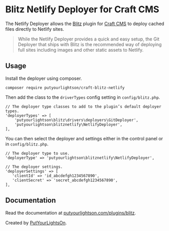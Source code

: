 # Blitz Netlify Deployer for Craft CMS

The Netlify Deployer allows the [Blitz](https://putyourlightson.com/plugins/blitz) plugin for [Craft CMS](https://craftcms.com/) to deploy cached files directly to Netlify sites.

> While the Netlify Deployer provides a quick and easy setup, the Git Deployer that ships with Blitz is the recommended way of deploying full sites including images and other static assets to Netlify.

## Usage

Install the deployer using composer.

```
composer require putyourlightson/craft-blitz-netlify
```

Then add the class to the `driverTypes` config setting in `config/blitz.php`.

```
// The deployer type classes to add to the plugin’s default deployer types.
'deployerTypes' => [
    'putyourlightson\blitz\drivers\deployers\GitDeployer',
    'putyourlightson\blitznetlify\NetlifyDeployer',
],
```

You can then select the deployer and settings either in the control panel or in `config/blitz.php`.

```
// The deployer type to use.
'deployerType' => 'putyourlightson\blitznetlify\NetlifyDeployer',

// The deployer settings.
'deployerSettings' => [
   'clientId' => 'id_abcdefgh1234567890',
   'clientSecret' => 'secret_abcdefgh1234567890',
],
```

## Documentation

Read the documentation at [putyourlightson.com/plugins/blitz](https://putyourlightson.com/plugins/blitz#remote-deployers).

Created by [PutYourLightsOn](https://putyourlightson.com/).

